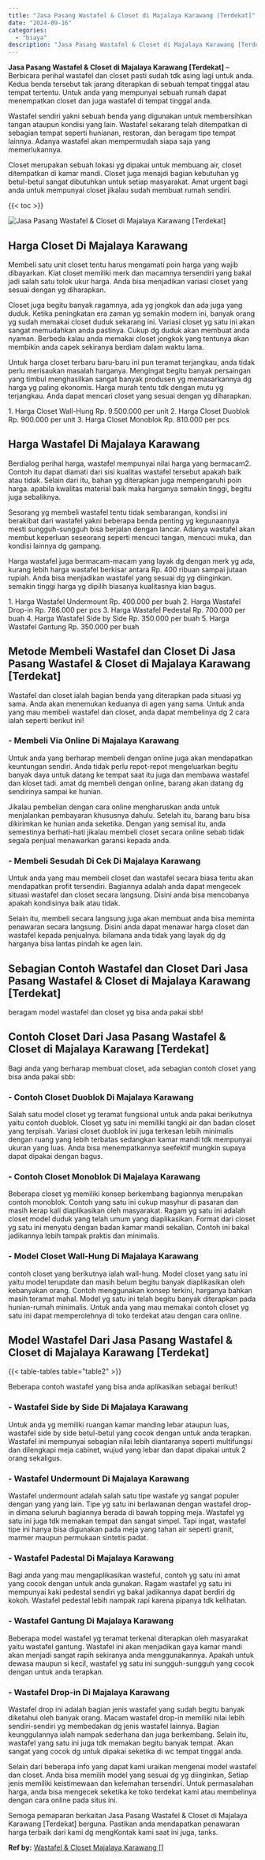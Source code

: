 ```yaml
---
title: "Jasa Pasang Wastafel & Closet di Majalaya Karawang [Terdekat]"
date: "2024-09-16"
categories: 
  - "biaya"
description: "Jasa Pasang Wastafel & Closet di Majalaya Karawang [Terdekat]. Semoga pemaparan berkaitan Jasa Pasang Wastafel & Closet di Majalaya Karawang [Terdekat] ber..."
---
```


**Jasa Pasang Wastafel & Closet di Majalaya Karawang \[Terdekat\]** – Berbicara perihal wastafel dan closet pasti sudah tdk asing lagi untuk anda. Kedua benda tersebut tak jarang diterapkan di sebuah tempat tinggal atau tempat tertentu. Untuk anda yang mempunyai sebuah rumah dapat menempatkan closet dan juga wastafel di tempat tinggal anda.

Wastafel sendiri yakni sebuah benda yang digunakan untuk membersihkan tangan ataupun kondisi yang lain. Wastafel sekarang telah ditempatkan di sebagian tempat seperti hunianan, restoran, dan beragam tipe tempat lainnya. Adanya wastafel akan mempermudah siapa saja yang memerlukannya.

Closet merupakan sebuah lokasi yg dipakai untuk membuang air, closet ditempatkan di kamar mandi. Closet juga menajdi bagian kebutuhan yg betul-betul sangat dibutuhkan untuk setiap masyarakat. Amat urgent bagi anda untuk mempunyai closet jikalau sudah membuat rumah sendiri.

{{< toc >}}

![Jasa Pasang Wastafel & Closet di Majalaya Karawang [Terdekat]](/images/wastafel-closet-murah54.png)

## Harga Closet Di Majalaya Karawang

Membeli satu unit closet tentu harus mengamati poin harga yang wajib dibayarkan. Kiat closet memiliki merk dan macamnya tersendiri yang bakal jadi salah satu tolok ukur harga. Anda bisa menjadikan variasi closet yang sesuai dengan yg diharapkan.

Closet juga begitu banyak ragamnya, ada yg jongkok dan ada juga yang duduk. Ketika peningkatan era zaman yg semakin modern ini, banyak orang yg sudah memakai closet duduk sekarang ini. Variasi closet yg satu ini akan sangat memudahkan anda pastinya. Cukup dg duduk akan membuat anda nyaman. Berbeda kalau anda memakai closet jongkok yang tentunya akan membikin anda capek sekiranya berdiam dalam waktu lama.

Untuk harga closet terbaru baru-baru ini pun teramat terjangkau, anda tidak perlu merisaukan masalah harganya. Mengingat begitu banyak persaingan yang timbul menghasilkan sangat banyak produsen yg memasarkannya dg harga yg paling ekonomis. Harga murah tentu tdk dengan mutu yg terjangkau. Anda dapat mencari closet yang sesuai dengan yg diharapkan.

1\. Harga Closet Wall-Hung Rp. 9.500.000 per unit 2. Harga Closet Duoblok Rp. 900.000 per unit 3. Harga Closet Monoblok Rp. 810.000 per pcs

## Harga Wastafel Di Majalaya Karawang

Berdialog perihal harga, wastafel mempunyai nilai harga yang bermacam2. Contoh itu dapat diamati dari sisi kualitas wastafel tersebut apakah baik atau tidak. Selain dari itu, bahan yg diterapkan juga mempengaruhi poin harga. apabila kwalitas material baik maka harganya semakin tinggi, begitu juga sebaliknya.

Sesorang yg membeli wastafel tentu tidak sembarangan, kondisi ini berakibat dari wastafel yakni beberapa benda penting yg kegunaannya mesti sungguh-sungguh bisa berjalan dengan lancar. Adanya wastafel akan membut keperluan seseorang seperti mencuci tangan, mencuci muka, dan kondisi lainnya dg gampang.

Harga wastafel juga bermacam-macam yang layak dg dengan merk yg ada, kurang lebih harga wastafel berkisar antara Rp. 400 ribuan sampai jutaan rupiah. Anda bisa menjadikan wastafel yang sesuai dg yg diinginkan. semakin tinggi harga yg dipilih biasanya kualitasnya kian bagus.

1\. Harga Wastafel Undermount Rp. 400.000 per buah 2. Harga Wastafel Drop-in Rp. 786.000 per pcs 3. Harga Wastafel Pedestal Rp. 700.000 per buah 4. Harga Wastafel Side by Side Rp. 350.000 per buah 5. Harga Wastafel Gantung Rp. 350.000 per buah

## Metode Membeli Wastafel dan Closet Di Jasa Pasang Wastafel & Closet di Majalaya Karawang \[Terdekat\]

Wastafel dan closet ialah bagian benda yang diterapkan pada situasi yg sama. Anda akan menemukan keduanya di agen yang sama. Untuk anda yang mau membeli wastafel dan closet, anda dapat membelinya dg 2 cara ialah seperti berikut ini!

### \- Membeli Via Online Di Majalaya Karawang

Untuk anda yang berharap membeli dengan online juga akan mendapatkan keuntungan sendiri. Anda tidak perlu repot-repot mengeluarkan begitu banyak daya untuk datang ke tempat saat itu juga dan membawa wastafel dan kloset tadi. amat dg membeli dengan online, barang akan datang dg sendirinya sampai ke hunian.

Jikalau pembelian dengan cara online mengharuskan anda untuk menjalankan pembayaran khususnya dahulu. Setelah itu, barang baru bisa dikirimkan ke hunian anda seketika. Dengan yang semisal itu, anda semestinya berhati-hati jikalau membeli closet secara online sebab tidak segala penjual menawarkan garansi kepada anda.

### \- Membeli Sesudah Di Cek Di Majalaya Karawang

Untuk anda yang mau membeli closet dan wastafel secara biasa tentu akan mendapatkan profit tersendiri. Bagiannya adalah anda dapat mengecek situasi wastafel dan closet secara langsung. Disini anda bisa mencobanya apakah kondisinya baik atau tidak.

Selain itu, membeli secara langsung juga akan membuat anda bisa meminta penawaran secara langsung. Disini anda dapat menawar harga closet dan wastafel kepada penjualnya. bilamana anda tidak yang layak dg dg harganya bisa lantas pindah ke agen lain.

## Sebagian Contoh Wastafel dan Closet Dari Jasa Pasang Wastafel & Closet di Majalaya Karawang \[Terdekat\]

beragam model wastafel dan closet yg bisa anda pakai sbb!

## Contoh Closet Dari Jasa Pasang Wastafel & Closet di Majalaya Karawang \[Terdekat\]

Bagi anda yang berharap membuat closet, ada sebagian contoh closet yang bisa anda pakai sbb:

### \- Contoh Closet Duoblok Di Majalaya Karawang

Salah satu model closet yg teramat fungsional untuk anda pakai berikutnya yaitu contoh duoblok. Closet yg satu ini memiliki tangki air dan badan closet yang terpisah. Variasi closet duoblok ini juga terkesan lebih minimalis dengan ruang yang lebih terbatas sedangkan kamar mandi tdk mempunyai ukuran yang luas. Anda bisa menempatkannya seefektif mungkin supaya dapat dipakai dengan bagus.

### \- Contoh Closet Monoblok Di Majalaya Karawang

Beberapa closet yg memiliki konsep berkembang bagiannya merupakan contoh monoblok. Contoh yang satu ini cukup masyhur di pasaran dan masih kerap kali diaplikasikan oleh masyarakat. Ragam yg satu ini adalah closet model duduk yang telah umum yang diaplikasikan. Format dari closet yg satu ini menyatu dengan badan kamar mandi sekalian. Contoh ini bakal jadikannya lebih tampak praktis dan minimalis.

### \- Model Closet Wall-Hung Di Majalaya Karawang

contoh closet yang berikutnya ialah wall-hung. Model closet yang satu ini yaitu model terupdate dan masih belum begitu banyak diaplikasikan oleh kebanyakan orang. Contoh menggunakan konsep terkini, harganya bahkan masih teramat mahal. Model yg satu ini telah begitu banyak diterapkan pada hunian-rumah minimalis. Untuk anda yang mau memakai contoh closet yg satu ini dapat memperolehnya di toko terdekat atau dengan cara online.

## Model Wastafel Dari Jasa Pasang Wastafel & Closet di Majalaya Karawang \[Terdekat\]

{{< table-tables table="table2" >}}

Beberapa contoh wastafel yang bisa anda aplikasikan sebagai berikut!

### \- Wastafel Side by Side Di Majalaya Karawang

Untuk anda yg memiliki ruangan kamar manding lebar ataupun luas, wastafel side by side betul-betul yang cocok dengan untuk anda terapkan. Wastafel ini mempunyai sebagian nilai lebih diantaranya seperti multifungsi dan dilengkapi meja cabinet, wujud yang lebar dan dapat dipakai untuk 2 orang sekaligus.

### \- Wastafel Undermount Di Majalaya Karawang

Wastafel undermount adalah salah satu tipe wastafe yg sangat populer dengan yang yang lain. Tipe yg satu ini berlawanan dengan wastafel drop-in dimana seluruh bagiannya berada di bawah topping meja. Wastafel yg satu ini juga tdk memakan tempat dan sangat simpel. Tapi ingat, wastafel tipe ini hanya bisa digunakan pada meja yang tahan air seperti granit, marmer maupun permukaan sintetis padat.

### \- Wastafel Padestal Di Majalaya Karawang

Bagi anda yang mau mengaplikasikan wasteful, contoh yg satu ini amat yang cocok dengan untuk anda gunakan. Ragam wastafel yg satu ini mempunyai kaki pedestal sendiri yg bakal jadikannya dapat berdiri dg kokoh. Wastafel pedestal lebih nampak rapi karena pipanya tdk kelihatan.

### \- Wastafel Gantung Di Majalaya Karawang

Beberapa model wastafel yg teramat terkenal diterapkan oleh masyarakat yaitu wastafel gantung. Wastafel ini akan menjadikan gaya kamar mandi akan menjadi sangat rapih sekiranya anda menggunakannya. Apakah untuk dewasa maupun si kecil, wastafel yg satu ini sungguh-sungguh yang cocok dengan untuk anda terapkan.

### \- Wastafel Drop-in Di Majalaya Karawang

Wastafel drop ini adalah bagian jenis wastafel yang sudah begitu banyak diketahui oleh banyak orang. Macam wastafel drop-in memiliki nilai lebih sendiri-sendiri yg membedakan dg jenis wastafel lainnya. Bagian keunggulannya ialah nampak sederhana dan juga berkembang. Selain itu, wastafel yang satu ini juga tdk memakan begitu banyak tempat. Akan sangat yang cocok dg untuk dipakai seketika di wc tempat tinggal anda.

Selain dari beberapa info yang dapat kami uraikan mengenai model wastafel dan closet. Anda bisa memilih model yang sesuai dg yg diinginkan, Setiap jenis memiliki keistimewaan dan kelemahan tersendiri. Untuk permasalahan harga, anda bisa mengecek seketika ke toko terdekat kami atau membelinya dengan cara online pada situs ini.

Semoga pemaparan berkaitan Jasa Pasang Wastafel & Closet di Majalaya Karawang \[Terdekat\] berguna. Pastikan anda mendapatkan penawaran harga terbaik dari kami dg mengKontak kami saat ini juga, tanks.

**Ref by:** [Wastafel & Closet Majalaya Karawang []](https://id.wikipedia.org/wiki/Wastafel)
